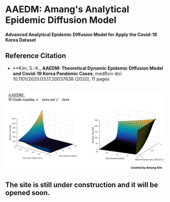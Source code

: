 # AAEDM: Amang's Analytical Epidemic Diffusion Model
#### Advanced Analytical Epidemic Diffusion Model for Apply the Covid-19 Korea Dataset


## Reference Citation
* **Kim, S.-K., **AAEDM: Theoretical Dynamic Epidemic Diffusion Model and Covid-19 Korea Pandemic Cases**, medRxiv doi: 10.1101/2020.03.17.20037838 (2020), 11 pages
</br></br>




![-](https://github.com/amangkim/aaedm-covid19-kr/blob/master/AAEDM_GitHub_3D_Graphs_AMG.jpg)


## The site is still under construction and it will be opened soon.


